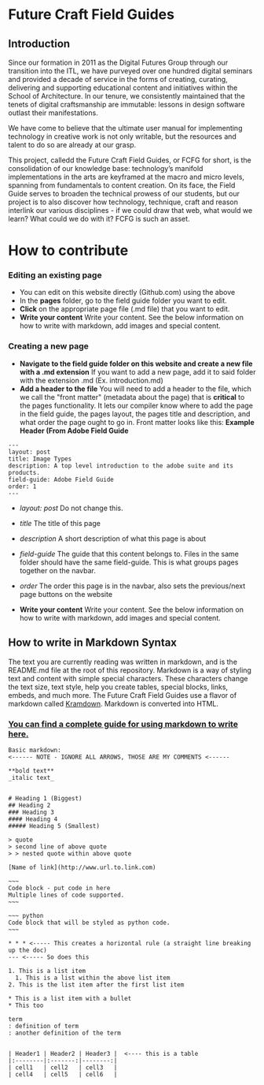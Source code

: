 # Future Craft Field Guides

## Introduction
Since our formation in 2011 as the Digital Futures Group through our transition into the ITL, we have purveyed over one hundred digital seminars and provided a decade of service in the forms of creating, curating, delivering and supporting educational content and initiatives within the School of Architecture. In our tenure, we consistently maintained that the tenets of digital craftsmanship are immutable: lessons in design software outlast their manifestations.

We have come to believe that the ultimate user manual for implementing technology in creative work is not only writable, but the resources and talent to do so are already at our grasp.

This project, calledd the Future Craft Field Guides, or FCFG for short, is the consolidation of our knowledge base: technology’s manifold implementations in the arts are keyframed at the macro and micro levels, spanning from fundamentals to content creation. On its face, the Field Guide serves to broaden the technical prowess of our students, but our project is to also discover how technology, technique, craft and reason interlink our various disciplines - if we could draw that web, what would we learn? What could we do with it? FCFG is such an  asset.

# How to contribute

### Editing an existing page
- You can edit on this website directly (Github.com) using the above 
- In the **pages** folder, go to the field guide folder you want to edit. 
- **Click** on the appropriate page file (.md file) that you want to edit.
- **Write your content** Write your content. See the below information on how to write with markdown, add images and special content.

### Creating a new page
- **Navigate to the field guide folder on this website and create a new file with a .md extension** If you want to add a new page, add it to said folder with the extension .md (Ex. introduction.md)
- **Add a header to the file** You will need to add a header to the file, which we call the "front matter" (metadata about the page) that is **critical** to the pages functionality. It lets our compiler know where to add the page in the field guide, the pages layout, the pages title and description, and what order the page ought to go in. Front matter looks like this:
**Example Header (From Adobe Field Guide**
```
---
layout: post
title: Image Types
description: A top level introduction to the adobe suite and its products.
field-guide: Adobe Field Guide
order: 1
---
```
- _layout: post_ Do not change this.
- _title_ The title of this page
- _description_ A short description of what this page is about
- _field-guide_ The guide that this content belongs to. Files in the same folder should have the same field-guide. This is what groups pages together on the navbar.
- _order_ The order this page is in the navbar, also sets the previous/next page buttons on the website

- **Write your content** Write your content. See the below information on how to write with markdown, add images and special content.


## How to write in Markdown Syntax
The text you are currently reading was written in markdown, and is the README.md file at the root of this repository. 
Markdown is a way of styling text and content with simple special characters. These characters change the text size, text style, help you create tables, special blocks, links, embeds, and much more.
The Future Craft Field Guides use a flavor of markdown called [Kramdown](http://kramdown.gettalong.org).
Markdown is converted into HTML. 

### [You can find a complete guide for using markdown to write here.](https://kramdown.gettalong.org/quickref.html)

```
Basic markdown:
<------ NOTE - IGNORE ALL ARROWS, THOSE ARE MY COMMENTS <------

**bold text**
_italic text_


# Heading 1 (Biggest)
## Heading 2
### Heading 3
#### Heading 4
##### Heading 5 (Smallest)

> quote
> second line of above quote
> > nested quote within above quote

[Name of link](http://www.url.to.link.com)

~~~
Code block - put code in here
Multiple lines of code supported.
~~~

~~~ python
Code block that will be styled as python code.
~~~

* * * <----- This creates a horizontal rule (a straight line breaking up the doc)
--- <----- So does this

1. This is a list item
  1. This is a list within the above list item
2. This is the list item after the first list item

* This is a list item with a bullet
* This too

term
: definition of term
: another definition of the term


| Header1 | Header2 | Header3 |  <---- this is a table
|:--------|:-------:|--------:|
| cell1   | cell2   | cell3   |
| cell4   | cell5   | cell6   |

```
